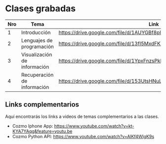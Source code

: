 # Clases grabadas

| Nro | Tema | Link |
| ------------- | ------------- | ------------- |
| 1 | Introducción | https://drive.google.com/file/d/1AUYGBf8pI2Aa-6iegqEWTvNUMoJ-FnDx/view |
| 2 | Lenguajes de programación | https://drive.google.com/file/d/13fI5MxdFKZbuETgciqPSi6Lk9nKK0mgh/view |
| 3 | Visualización de información | https://drive.google.com/file/d/1YpxFnzsPkbLflXN8QuK39hkQljco_0GI/view |
| 4 | Recuperación de información | https://drive.google.com/file/d/153UtsHNuLwNwYUWX7xK0HTNxelNRpjAS/view |

## Links complementarios
Aquí encontrarás los links a videos de temas complementarios a las clases.

- Cozmo Iphone App: https://www.youtube.com/watch?v=kt-KYA7YAqg&feature=youtu.be
- Cozmo Python API: https://www.youtube.com/watch?v=AlKf4WIgK9s